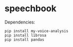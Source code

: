 # speechbook

Dependencies:
```
pip install my-voice-analysis
pip install librosa
pip install pandas
```

